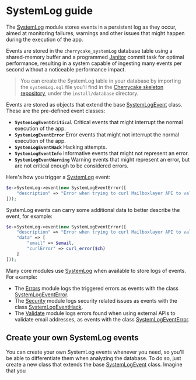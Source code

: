 # SystemLog guide

The [SystemLog](../reference/core-modules/systemlog/) module stores events in a persistent log as they occur, aimed at monitoring failures, warnings and other issues that might happen during the execution of the app.

Events are stored in the `cherrycake_systemLog` database table using a shared-memory buffer and a programmed [Janitor](janitor-guide.md) commit task for optimal performance, resulting in a system capable of ingesting many events per second without a noticeable performance impact.

> You can create the SystemLog table in your database by importing the `systemLog.sql` file you'll find in the [Cherrycake skeleton repository](https://github.com/tin-cat/cherrycake-skeleton), under the `install/database` directory.

Events are stored as objects that extend the base [SystemLogEvent](../reference/core-classes/systemlogevent/) class. These are the pre-defined event classes:

* **`SystemLogEventCritical`** Critical events that might interrupt the normal execution of the app.
* **`SystemLogEventError`** Error events that might not interrupt the normal execution of the app.
* **`SystemLogEventHack`** Hacking attempts.
* **`SystemLogEventInfo`** Informative events that might not represent an error.
* **`SystemLogEventWarning`** Warning events that might represent an error, but are not critical enough to be considered errors.

Here's how you trigger a [SystemLog](../reference/core-modules/systemlog/) event:

```php
$e->SystemLog->event(new SystemLogEventError([
	"description" => "Error when trying to curl Mailboxlayer API to validate an email"
]));
```

SystemLog events can carry some additional data to better describe the event, for example:

```php
$e->SystemLog->event(new SystemLogEventError([
	"description" => "Error when trying to curl Mailboxlayer API to validate an email",
	"data" => [
		"email" => $email,
		"curlError" => curl_error($ch)
	]
]));
```

Many core modules use [SystemLog](../reference/core-modules/systemlog/) when available to store logs of events. For example:

* The [Errors](../reference/core-modules/errors.md) module logs the triggered errors as events with the class [SystemLogEventError](../reference/core-classes/systemlogevent/#subclasses).
* The [Security](../reference/core-modules/security/) module logs security related issues as events with the class [SystemLogEventHack](../reference/core-classes/systemlogevent/#subclasses).
* The [Validate](../reference/core-modules/validate.md) module logs errors found when using external APIs to validate email addresses, as events with the class [SystemLogEventError](../reference/core-classes/systemlogevent/#subclasses).

## Create your own SystemLog events

You can create your own SystemLog events whenever you need, so you'll be able to differentiate them when analyzing the database. To do so, just create a new class that extends the base [SystemLogEvent](../reference/core-classes/systemlogevent/) class. Imagine that you 

